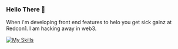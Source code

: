 ### Hello There 👋

<!--
**Santiago868/Santiago868** is a ✨ _special_ ✨ repository because its `README.md` (this file) appears on your GitHub profile.

Here are some ideas to get you started:

- 🔭 I’m currently working on ...
- 🌱 I’m currently learning ...
- 👯 I’m looking to collaborate on ...
- 🤔 I’m looking for help with ...
- 💬 Ask me about ...
- 📫 How to reach me: ...
- 😄 Pronouns: ...
- ⚡ Fun fact: ...
-->

When i'm developing front end features to helo you get sick gainz at Redcon1. I am hacking away in web3. 

[![My Skills](https://skillicons.dev/icons?i=js,html,css,react,typescript,php,nextjs,tailwindcss)](https://skillicons.dev)
